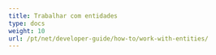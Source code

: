 ```yaml
---
title: Trabalhar com entidades
type: docs
weight: 10
url: /pt/net/developer-guide/how-to/work-with-entities/
---
```

